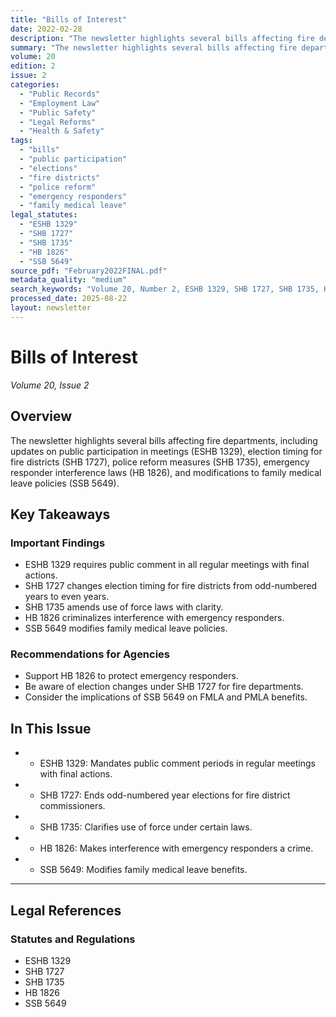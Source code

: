 ```yaml
---
title: "Bills of Interest"
date: 2022-02-28
description: "The newsletter highlights several bills affecting fire departments, including updates on public participation in meetings (ESHB 1329), election timing for fire districts (SHB 1727), police reform measures (SHB 1735), emergency responder interference laws (HB 1826), and modifications to family medical leave policies (SSB 5649)."
summary: "The newsletter highlights several bills affecting fire departments, including updates on public participation in meetings (ESHB 1329), election timing for fire districts (SHB 1727), police reform measures (SHB 1735), emergency responder interference laws (HB 1826), and modifications to family medical leave policies (SSB 5649)."
volume: 20
edition: 2
issue: 2
categories:
  - "Public Records"
  - "Employment Law"
  - "Public Safety"
  - "Legal Reforms"
  - "Health & Safety"
tags:
  - "bills"
  - "public participation"
  - "elections"
  - "fire districts"
  - "police reform"
  - "emergency responders"
  - "family medical leave"
legal_statutes:
  - "ESHB 1329"
  - "SHB 1727"
  - "SHB 1735"
  - "HB 1826"
  - "SSB 5649"
source_pdf: "February2022FINAL.pdf"
metadata_quality: "medium"
search_keywords: "Volume 20, Number 2, ESHB 1329, SHB 1727, SHB 1735, HB 1826, SSB 5649, public participation, elections, fire districts, police reform, emergency responders, family medical leave..."
processed_date: 2025-08-22
layout: newsletter
---
```


# Bills of Interest

*Volume 20, Issue 2*

## Overview

The newsletter highlights several bills affecting fire departments, including updates on public participation in meetings (ESHB 1329), election timing for fire districts (SHB 1727), police reform measures (SHB 1735), emergency responder interference laws (HB 1826), and modifications to family medical leave policies (SSB 5649).

## Key Takeaways

### Important Findings

- ESHB 1329 requires public comment in all regular meetings with final actions.
- SHB 1727 changes election timing for fire districts from odd-numbered years to even years.
- SHB 1735 amends use of force laws with clarity.
- HB 1826 criminalizes interference with emergency responders.
- SSB 5649 modifies family medical leave policies.

### Recommendations for Agencies

- Support HB 1826 to protect emergency responders.
- Be aware of election changes under SHB 1727 for fire departments.
- Consider the implications of SSB 5649 on FMLA and PMLA benefits.

## In This Issue

- - ESHB 1329: Mandates public comment periods in regular meetings with final actions.
- - SHB 1727: Ends odd-numbered year elections for fire district commissioners.
- - SHB 1735: Clarifies use of force under certain laws.
- - HB 1826: Makes interference with emergency responders a crime.
- - SSB 5649: Modifies family medical leave benefits.

---

## Legal References

### Statutes and Regulations

- ESHB 1329
- SHB 1727
- SHB 1735
- HB 1826
- SSB 5649

